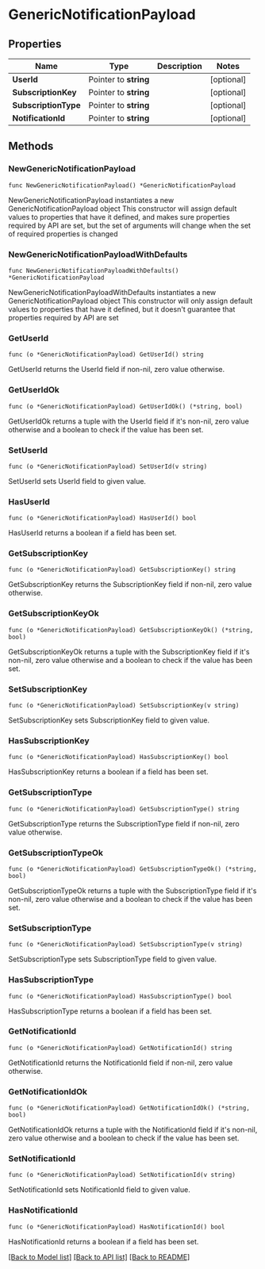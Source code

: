 # GenericNotificationPayload

## Properties

Name | Type | Description | Notes
------------ | ------------- | ------------- | -------------
**UserId** | Pointer to **string** |  | [optional] 
**SubscriptionKey** | Pointer to **string** |  | [optional] 
**SubscriptionType** | Pointer to **string** |  | [optional] 
**NotificationId** | Pointer to **string** |  | [optional] 

## Methods

### NewGenericNotificationPayload

`func NewGenericNotificationPayload() *GenericNotificationPayload`

NewGenericNotificationPayload instantiates a new GenericNotificationPayload object
This constructor will assign default values to properties that have it defined,
and makes sure properties required by API are set, but the set of arguments
will change when the set of required properties is changed

### NewGenericNotificationPayloadWithDefaults

`func NewGenericNotificationPayloadWithDefaults() *GenericNotificationPayload`

NewGenericNotificationPayloadWithDefaults instantiates a new GenericNotificationPayload object
This constructor will only assign default values to properties that have it defined,
but it doesn't guarantee that properties required by API are set

### GetUserId

`func (o *GenericNotificationPayload) GetUserId() string`

GetUserId returns the UserId field if non-nil, zero value otherwise.

### GetUserIdOk

`func (o *GenericNotificationPayload) GetUserIdOk() (*string, bool)`

GetUserIdOk returns a tuple with the UserId field if it's non-nil, zero value otherwise
and a boolean to check if the value has been set.

### SetUserId

`func (o *GenericNotificationPayload) SetUserId(v string)`

SetUserId sets UserId field to given value.

### HasUserId

`func (o *GenericNotificationPayload) HasUserId() bool`

HasUserId returns a boolean if a field has been set.

### GetSubscriptionKey

`func (o *GenericNotificationPayload) GetSubscriptionKey() string`

GetSubscriptionKey returns the SubscriptionKey field if non-nil, zero value otherwise.

### GetSubscriptionKeyOk

`func (o *GenericNotificationPayload) GetSubscriptionKeyOk() (*string, bool)`

GetSubscriptionKeyOk returns a tuple with the SubscriptionKey field if it's non-nil, zero value otherwise
and a boolean to check if the value has been set.

### SetSubscriptionKey

`func (o *GenericNotificationPayload) SetSubscriptionKey(v string)`

SetSubscriptionKey sets SubscriptionKey field to given value.

### HasSubscriptionKey

`func (o *GenericNotificationPayload) HasSubscriptionKey() bool`

HasSubscriptionKey returns a boolean if a field has been set.

### GetSubscriptionType

`func (o *GenericNotificationPayload) GetSubscriptionType() string`

GetSubscriptionType returns the SubscriptionType field if non-nil, zero value otherwise.

### GetSubscriptionTypeOk

`func (o *GenericNotificationPayload) GetSubscriptionTypeOk() (*string, bool)`

GetSubscriptionTypeOk returns a tuple with the SubscriptionType field if it's non-nil, zero value otherwise
and a boolean to check if the value has been set.

### SetSubscriptionType

`func (o *GenericNotificationPayload) SetSubscriptionType(v string)`

SetSubscriptionType sets SubscriptionType field to given value.

### HasSubscriptionType

`func (o *GenericNotificationPayload) HasSubscriptionType() bool`

HasSubscriptionType returns a boolean if a field has been set.

### GetNotificationId

`func (o *GenericNotificationPayload) GetNotificationId() string`

GetNotificationId returns the NotificationId field if non-nil, zero value otherwise.

### GetNotificationIdOk

`func (o *GenericNotificationPayload) GetNotificationIdOk() (*string, bool)`

GetNotificationIdOk returns a tuple with the NotificationId field if it's non-nil, zero value otherwise
and a boolean to check if the value has been set.

### SetNotificationId

`func (o *GenericNotificationPayload) SetNotificationId(v string)`

SetNotificationId sets NotificationId field to given value.

### HasNotificationId

`func (o *GenericNotificationPayload) HasNotificationId() bool`

HasNotificationId returns a boolean if a field has been set.


[[Back to Model list]](../README.md#documentation-for-models) [[Back to API list]](../README.md#documentation-for-api-endpoints) [[Back to README]](../README.md)


